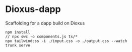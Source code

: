 # Dioxus-dapp

Scaffolding for a dapp build on Dioxus

```
npm install
// npx swc -o components.js ts/*
npx tailwindcss -i ./input.css -o ./output.css --watch
trunk serve
```